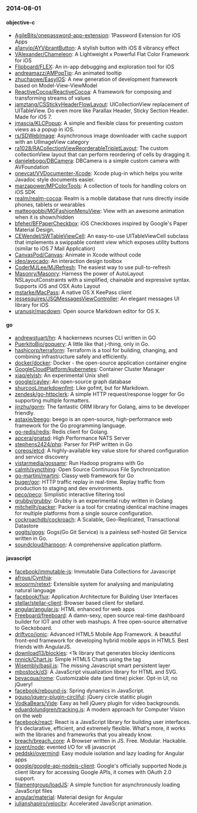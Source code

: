 ### 2014-08-01

#### objective-c
* [AgileBits/onepassword-app-extension](https://github.com/AgileBits/onepassword-app-extension): 1Password Extension for iOS Apps
* [a1anyip/AYVibrantButton](https://github.com/a1anyip/AYVibrantButton): A stylish button with iOS 8 vibrancy effect
* [VAlexander/Chameleon](https://github.com/VAlexander/Chameleon): A Lightweight x Powerful Flat Color Framework for iOS
* [Flipboard/FLEX](https://github.com/Flipboard/FLEX): An in-app debugging and exploration tool for iOS
* [andreamazz/AMPopTip](https://github.com/andreamazz/AMPopTip): An animated tooltip
* [zhuchaowe/EasyIOS](https://github.com/zhuchaowe/EasyIOS): A new generation of development framework based on Model-View-ViewModel
* [ReactiveCocoa/ReactiveCocoa](https://github.com/ReactiveCocoa/ReactiveCocoa): A framework for composing and transforming streams of values
* [jamztang/CSStickyHeaderFlowLayout](https://github.com/jamztang/CSStickyHeaderFlowLayout): UICollectionView replacement of UITableView. Do even more like Parallax Header, Sticky Section Header. Made for iOS 7.
* [jmascia/KLCPopup](https://github.com/jmascia/KLCPopup): A simple and flexible class for presenting custom views as a popup in iOS.
* [rs/SDWebImage](https://github.com/rs/SDWebImage): Asynchronous image downloader with cache support with an UIImageView category
* [ra1028/RACollectionViewReorderableTripletLayout](https://github.com/ra1028/RACollectionViewReorderableTripletLayout): The custom collectionView layout that can perform reordering of cells by dragging it.
* [danielebogo/DBCamera](https://github.com/danielebogo/DBCamera): DBCamera is a simple custom camera with AVFoundation
* [onevcat/VVDocumenter-Xcode](https://github.com/onevcat/VVDocumenter-Xcode): Xcode plug-in which helps you write Javadoc style documents easier.
* [marzapower/MPColorTools](https://github.com/marzapower/MPColorTools): A collection of tools for handling colors on iOS SDK
* [realm/realm-cocoa](https://github.com/realm/realm-cocoa): Realm is a mobile database that runs directly inside phones, tablets or wearables
* [matteogobbi/MGFashionMenuView](https://github.com/matteogobbi/MGFashionMenuView): View with an awesome animation when it is shown/hidden
* [bfeher/BFPaperCheckbox](https://github.com/bfeher/BFPaperCheckbox): iOS Checkboxes inspired by Google's Paper Material Design.
* [CEWendel/SWTableViewCell](https://github.com/CEWendel/SWTableViewCell): An easy-to-use UITableViewCell subclass that implements a swippable content view which exposes utility buttons (similar to iOS 7 Mail Application)
* [CanvasPod/Canvas](https://github.com/CanvasPod/Canvas): Animate in Xcode without code
* [ideo/avocado](https://github.com/ideo/avocado): An interaction design toolbox
* [CoderMJLee/MJRefresh](https://github.com/CoderMJLee/MJRefresh): The easiest way to use pull-to-refresh
* [Masonry/Masonry](https://github.com/Masonry/Masonry): Harness the power of AutoLayout NSLayoutConstraints with a simplified, chainable and expressive syntax. Supports iOS and OSX Auto Layout
* [mstarke/MacPass](https://github.com/mstarke/MacPass): A native OS X KeePass client 
* [jessesquires/JSQMessagesViewController](https://github.com/jessesquires/JSQMessagesViewController): An elegant messages UI library for iOS
* [uranusjr/macdown](https://github.com/uranusjr/macdown): Open source Markdown editor for OS X.

#### go
* [andrewstuart/hn](https://github.com/andrewstuart/hn): A hackernews ncurses CLI written in GO
* [PuerkitoBio/goquery](https://github.com/PuerkitoBio/goquery): A little like that j-thing, only in Go.
* [hashicorp/terraform](https://github.com/hashicorp/terraform): Terraform is a tool for building, changing, and combining infrastructure safely and efficiently.
* [docker/docker](https://github.com/docker/docker): Docker - the open-source application container engine
* [GoogleCloudPlatform/kubernetes](https://github.com/GoogleCloudPlatform/kubernetes): Container Cluster Manager
* [xiaq/elvish](https://github.com/xiaq/elvish): An experimental Unix shell
* [google/cayley](https://github.com/google/cayley): An open-source graph database
* [shurcooL/markdownfmt](https://github.com/shurcooL/markdownfmt): Like gofmt, but for Markdown.
* [zendesk/go-httpclerk](https://github.com/zendesk/go-httpclerk): A simple HTTP request/response logger for Go supporting multiple formatters.
* [jinzhu/gorm](https://github.com/jinzhu/gorm): The fantastic ORM library for Golang, aims to be developer friendly.
* [astaxie/beego](https://github.com/astaxie/beego): beego is an open-source, high-performance web framework for the Go programming language.
* [go-redis/redis](https://github.com/go-redis/redis): Redis client for Golang.
* [apcera/gnatsd](https://github.com/apcera/gnatsd): High Performance NATS Server
* [stephens2424/php](https://github.com/stephens2424/php): Parser for PHP written in Go
* [coreos/etcd](https://github.com/coreos/etcd): A highly-available key value store for shared configuration and service discovery
* [vistarmedia/gossamr](https://github.com/vistarmedia/gossamr): Run Hadoop programs with Go
* [calmh/syncthing](https://github.com/calmh/syncthing): Open Source Continuous File Synchronization
* [go-martini/martini](https://github.com/go-martini/martini): Classy web framework for Go
* [buger/gor](https://github.com/buger/gor): HTTP traffic replay in real-time. Replay traffic from production to staging and dev environments.  
* [peco/peco](https://github.com/peco/peco): Simplistic interactive filtering tool
* [grubby/grubby](https://github.com/grubby/grubby): Grubby is an experimental ruby written in Golang
* [mitchellh/packer](https://github.com/mitchellh/packer): Packer is a tool for creating identical machine images for multiple platforms from a single source configuration.
* [cockroachdb/cockroach](https://github.com/cockroachdb/cockroach): A Scalable, Geo-Replicated, Transactional Datastore
* [gogits/gogs](https://github.com/gogits/gogs): Gogs(Go Git Service) is a painless self-hosted Git Service written in Go.
* [soundcloud/harpoon](https://github.com/soundcloud/harpoon): A comprehensive application platform.

#### javascript
* [facebook/immutable-js](https://github.com/facebook/immutable-js): Immutable Data Collections for Javascript
* [afrous/Cynthia](https://github.com/afrous/Cynthia): 
* [wooorm/retext](https://github.com/wooorm/retext): Extensible system for analysing and manipulating natural language
* [facebook/flux](https://github.com/facebook/flux): Application Architecture for Building User Interfaces
* [stellar/stellar-client](https://github.com/stellar/stellar-client): Browser based client for stellard.
* [angular/angular.js](https://github.com/angular/angular.js): HTML enhanced for web apps
* [Freeboard/freeboard](https://github.com/Freeboard/freeboard): A damn-sexy, open source real-time dashboard builder for IOT and other web mashups. A free open-source alternative to Geckoboard.
* [driftyco/ionic](https://github.com/driftyco/ionic): Advanced HTML5 Mobile App Framework. A beautiful front-end framework for developing hybrid mobile apps in HTML5. Best friends with AngularJS.
* [download13/blockies](https://github.com/download13/blockies): <1k library that generates blocky identicons
* [nnnick/Chart.js](https://github.com/nnnick/Chart.js): Simple HTML5 Charts using the <canvas> tag
* [Wisembly/basil.js](https://github.com/Wisembly/basil.js): The missing Javascript smart persistent layer
* [mbostock/d3](https://github.com/mbostock/d3): A JavaScript visualization library for HTML and SVG.
* [bevacqua/rome](https://github.com/bevacqua/rome): Customizable date (and time) picker. Opt-in UI, no jQuery!
* [facebook/rebound-js](https://github.com/facebook/rebound-js): Spring dynamics in JavaScript.
* [pguso/jquery-plugin-circliful](https://github.com/pguso/jquery-plugin-circliful): jQuery circle statitic plugin
* [VodkaBears/Vide](https://github.com/VodkaBears/Vide): Easy as hell jQuery plugin for video backgrounds.
* [eduardolundgren/tracking.js](https://github.com/eduardolundgren/tracking.js): A modern approach for Computer Vision on the web
* [facebook/react](https://github.com/facebook/react): React is a JavaScript library for building user interfaces. It's declarative, efficient, and extremely flexible. What's more, it works with the libraries and frameworks that you already know.
* [breach/breach_core](https://github.com/breach/breach_core): A Browser written in JS. Free. Modular. Hackable.
* [joyent/node](https://github.com/joyent/node): evented I/O for v8 javascript
* [geddski/overmind](https://github.com/geddski/overmind): Easy module isolation and lazy loading for Angular apps
* [google/google-api-nodejs-client](https://github.com/google/google-api-nodejs-client): Google's officially supported Node.js client library for accessing Google APIs, it comes with OAuth 2.0 support.
* [filamentgroup/loadJS](https://github.com/filamentgroup/loadJS): A simple function for asynchronously loading JavaScript files
* [angular/material](https://github.com/angular/material): Material design for Angular
* [julianshapiro/velocity](https://github.com/julianshapiro/velocity): Accelerated JavaScript animation.
